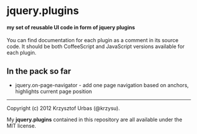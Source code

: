 jquery.plugins
==============
#### my set of reusable UI code in form of jquery plugins ####

You can find documentation for each plugin as a comment in its source code. It should be both CoffeeScript and JavaScript versions available for each plugin.

In the pack so far
------------------

-   jquery.on-page-navigator - add one page navigation based on anchors, highlights current page position


* * *
Copyright (c) 2012 Krzysztof Urbas (@krzysu).

My __jquery.plugins__ contained in this repository are all available under the MIT license.